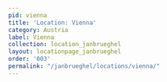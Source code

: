 ```yaml
---
pid: vienna
title: 'Location: Vienna'
category: Austria
label: Vienna
collection: location_janbrueghel
layout: locationpage_janbrueghel
order: '003'
permalink: "/janbrueghel/locations/vienna/"
---
```

